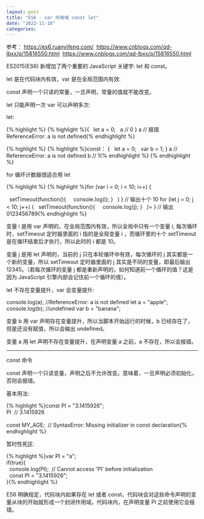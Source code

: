 ```yaml
---
layout: post
title: "ES6 - var 作用域 const let"
date: "2022-11-18"
categories: 
---
```

<p>参考：&nbsp;<a href="https://es6.ruanyifeng.com/">https://es6.ruanyifeng.com/</a>&nbsp;&nbsp;<a href="https://www.cnblogs.com/qd-lbxx/p/15816550.html">https://www.cnblogs.com/qd-lbxx/p/15816550.html</a>&nbsp;&nbsp;<a href="https://www.cnblogs.com/qd-lbxx/p/15816550.html">https://www.cnblogs.com/qd-lbxx/p/15816550.html</a></p>

<p>ES2015(ES6) 新增加了两个重要的 JavaScript 关键字:&nbsp;let&nbsp;和&nbsp;const。</p>

<p>let 是在代码块内有效，var 是在全局范围内有效:</p>

<p>const 声明一个只读的常量，一旦声明，常量的值就不能改变。</p>

<p>let 只能声明一次 var 可以声明多次:</p>

<p>let:</p>

{% highlight %}
{% highlight %}{
&nbsp; let a = 0;
&nbsp; a // 0 
} 
a // 报错 ReferenceError: a is not defined{% endhighlight %}

{% highlight %}
{% highlight %}const：
{ 
&nbsp; let a = 0;
&nbsp; var b = 1;
} 
a // ReferenceError: a is not defined
b // 1{% endhighlight %}
{% endhighlight %}

<p>for 循环计数器很适合用 let</p>

{% highlight %}
{% highlight %}for (var i = 0; i &lt; 10; i++) {

&nbsp; setTimeout(function(){
&nbsp; &nbsp; console.log(i); }
&nbsp; )
}
// 输出十个 10
for (let j = 0; j &lt; 10; j++) {
&nbsp; setTimeout(function(){ 
&nbsp; &nbsp; console.log(j); }
&nbsp; )=
} // 输出 0123456789{% endhighlight %}

<p>变量 i 是用 var 声明的，在全局范围内有效，所以全局中只有一个变量 i, 每次循环时，setTimeout 定时器里面的 i 指的是全局变量 i ，而循环里的十个 setTimeout 是在循环结束后才执行，所以此时的 i 都是 10。</p>

<p>变量 j 是用 let 声明的，当前的 j 只在本轮循环中有效，每次循环的 j 其实都是一个新的变量，所以 setTimeout 定时器里面的 j 其实是不同的变量，即最后输出 12345。（若每次循环的变量 j 都是重新声明的，如何知道前一个循环的值？这是因为 JavaScript 引擎内部会记住前一个循环的值）。</p>

<p>let 不存在变量提升，var 会变量提升:</p>

<p>console.log(a); //ReferenceError: a is not defined let a = &quot;apple&quot;; console.log(b); //undefined var b = &quot;banana&quot;;</p>

<p>变量 b 用 var 声明存在变量提升，所以当脚本开始运行的时候，b 已经存在了，但是还没有赋值，所以会输出 undefined。</p>

<p>变量 a 用 let 声明不存在变量提升，在声明变量 a 之前，a 不存在，所以会报错。</p>

<hr />
<p>const 命令</p>

<p>const 声明一个只读变量，声明之后不允许改变。意味着，一旦声明必须初始化，否则会报错。</p>

<p>基本用法:</p>

{% highlight %}const&nbsp;PI&nbsp;=&nbsp;&quot;3.1415926&quot;;<br />
PI &nbsp;// 3.1415926<br />
<br />
const&nbsp;MY_AGE;&nbsp;&nbsp;// SyntaxError: Missing initializer in const declaration{% endhighlight %}

<p>暂时性死区:</p>

{% highlight %}var&nbsp;PI&nbsp;=&nbsp;&quot;a&quot;;<br />
if(true){<br />
&nbsp; console.log(PI);&nbsp;&nbsp;// Cannot access &#39;PI&#39; before initialization<br />
&nbsp;&nbsp;const&nbsp;PI&nbsp;=&nbsp;&quot;3.1415926&quot;;<br />
}{% endhighlight %}

<p>ES6 明确规定，代码块内如果存在 let 或者 const，代码块会对这些命令声明的变量从块的开始就形成一个封闭作用域。代码块内，在声明变量 PI 之前使用它会报错。</p>

